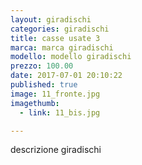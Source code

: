 ```yaml
---
layout: giradischi
categories: giradischi
title: casse usate 3
marca: marca giradischi
modello: modello giradischi
prezzo: 100.00
date: 2017-07-01 20:10:22
published: true
image: 11_fronte.jpg
imagethumb:
  - link: 11_bis.jpg

---
```


descrizione giradischi